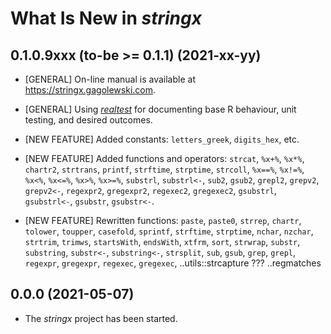 # What Is New in *stringx*


## 0.1.0.9xxx (to-be >= 0.1.1) (2021-xx-yy)

* [GENERAL] On-line manual is available at https://stringx.gagolewski.com.

* [GENERAL] Using [*realtest*](https://realtest.gagolewski.com)
  for documenting base R behaviour, unit testing, and desired outcomes.

* [NEW FEATURE] Added constants: `letters_greek`, `digits_hex`, etc.

* [NEW FEATURE] Added functions and operators:
  `strcat`, `%x+%`, `%x*%`,
  `chartr2`, `strtrans`,
  `printf`,
  `strftime`, `strptime`,
  `strcoll`, `%x==%`, `%x!=%`, `%x<%`, `%x<=%`, `%x>%`, `%x>=%`,
  `substrl`, `substrl<-`,
  `sub2`, `gsub2`,
  `grepl2`, `grepv2`, `grepv2<-`,
  `regexpr2`, `gregexpr2`,
  `regexec2`, `gregexec2`,
  `gsubstrl`, `gsubstrl<-`,
  `gsubstr`, `gsubstr<-`.

* [NEW FEATURE] Rewritten functions:
  `paste`, `paste0`,
  `strrep`,
  `chartr`, `tolower`, `toupper`, `casefold`,
  `sprintf`,
  `strftime`, `strptime`,
  `nchar`, `nzchar`,
  `strtrim`,
  `trimws`,
  `startsWith`, `endsWith`,
  `xtfrm`, `sort`,
  `strwrap`,
  `substr`, `substring`, `substr<-`,  `substring<-`,
  `strsplit`,
  `sub`, `gsub`,
  `grep`, `grepl`,
  `regexpr`, `gregexpr`,
  `regexec`, `gregexec`,
  ..utils::strcapture ???
  ..regmatches


## 0.0.0 (2021-05-07)

* The *stringx* project has been started.
